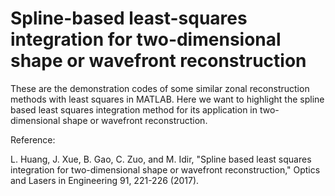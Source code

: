 # Spline-based least-squares integration for two-dimensional  shape or wavefront reconstruction
These are the demonstration codes of some similar zonal reconstruction methods with least squares in MATLAB.
Here we want to highlight the spline based least squares integration method for its application in two-dimensional shape or wavefront reconstruction.

Reference:

L. Huang, J. Xue, B. Gao, C. Zuo, and M. Idir, "Spline based least squares integration for two-dimensional shape or wavefront reconstruction," Optics and Lasers in Engineering 91, 221-226 (2017).
